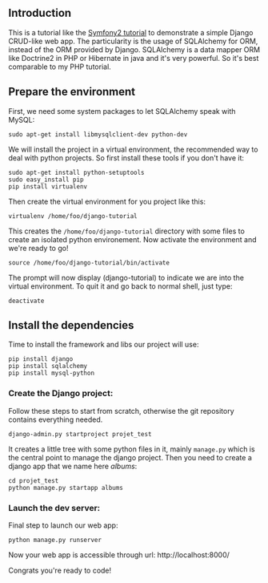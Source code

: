 Introduction
----
This is a tutorial like the [Symfony2 tutorial](https://github.com/oveach/sf2-tutorial) to demonstrate a simple Django CRUD-like web app. The particularity is the usage of SQLAlchemy for ORM, instead of the ORM provided by Django. SQLAlchemy is a data mapper ORM like Doctrine2 in PHP or Hibernate in java and it's very powerful. So it's best comparable to my PHP tutorial.

Prepare the environment
----
First, we need some system packages to let SQLAlchemy speak with MySQL:

    sudo apt-get install libmysqlclient-dev python-dev

We will install the project in a virtual environment, the recommended way to deal with python projects. So first install these tools if you don't have it:

    sudo apt-get install python-setuptools
    sudo easy_install pip
    pip install virtualenv

Then create the virtual environment for you project like this:

    virtualenv /home/foo/django-tutorial

This creates the <code>/home/foo/django-tutorial</code> directory with some files to create an isolated python environement.
Now activate the environment and we're ready to go!

    source /home/foo/django-tutorial/bin/activate

The prompt will now display (django-tutorial) to indicate we are into the virtual environment. To quit it and go back to normal shell, just type:

    deactivate

Install the dependencies
---
Time to install the framework and libs our project will use:

    pip install django
    pip install sqlalchemy
    pip install mysql-python
    
### Create the Django project:
Follow these steps to start from scratch, otherwise the git repository contains everything needed.

    django-admin.py startproject projet_test
    
It creates a little tree with some python files in it, mainly <code>manage.py</code> which is the central point to manage the django project.
Then you need to create a django app that we name here <i>albums</i>:

    cd projet_test
    python manage.py startapp albums

### Launch the dev server:
Final step to launch our web app:

    python manage.py runserver
    
Now your web app is accessible through url: http://localhost:8000/

Congrats you're ready to code!